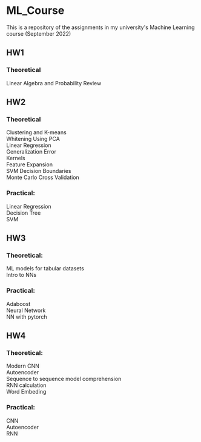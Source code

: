 # ML_Course
This is a repository of the assignments in my university's Machine Learning course (September 2022)
## HW1
### Theoretical
Linear Algebra and Probability Review

## HW2
### Theoretical
Clustering and K-means <br>
Whitening Using PCA<br>
Linear Regression<br>
Generalization Error<br>
Kernels<br>
Feature Expansion<br>
SVM Decision Boundaries<br>
Monte Carlo Cross Validation <br>
### Practical:
Linear Regression<br>
Decision Tree<br>
SVM <br>


## HW3
### Theoretical:
ML models for tabular datasets<br>
Intro to NNs<br>
### Practical: 
Adaboost<br>
Neural Network <br>
NN with pytorch<br>

## HW4
### Theoretical:
Modern CNN <br>
Autoencoder <br>
Sequence to sequence model comprehension <br>
RNN calculation <br>
Word Embeding <br>
### Practical: 
CNN <br>
Autoencoder <br>
RNN <br>

